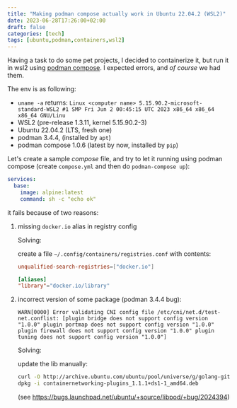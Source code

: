 ```yaml
---
title: "Making podman compose actually work in Ubuntu 22.04.2 (WSL2)"
date: 2023-06-28T17:26:00+02:00
draft: false
categories: [tech]
tags: [ubuntu,podman,containers,wsl2]
---
```


Having a task to do some pet projects, I decided to containerize it, but run it in wsl2 using [podman compose](https://github.com/containers/podman-compose).
I expected errors, and *of course* we had them.

The env is as following:

- `uname -a` returns: `Linux <computer name> 5.15.90.2-microsoft-standard-WSL2 #1 SMP Fri Jun 2 00:45:15 UTC 2023 x86_64 x86_64 x86_64 GNU/Linu`
- WSL2 (pre-release 1.3.11, kernel 5.15.90.2-3)
- Ubuntu 22.04.2 (LTS, fresh one)
- podman 3.4.4, (installed by `apt`)
- podman compose 1.0.6 (latest by now, installed by `pip`)

Let's create a sample *compose* file, and try to let it running using podman compose (create `compose.yml` and then do `podman-compose up`):

```yml
services:
  base:
    image: alpine:latest
    command: sh -c "echo ok"
```

it fails because of two reasons:

1. missing `docker.io` alias in registry config
   
   Solving:
   
    create a file `~/.config/containers/registries.conf` with contents:
    
    ```conf
    unqualified-search-registries=["docker.io"]
    
    [aliases]
    "library"="docker.io/library"
    ```
3. incorrect version of some package (podman 3.4.4 bug):
   ```
   WARN[0000] Error validating CNI config file /etc/cni/net.d/test-net.conflist: [plugin bridge does not support config version "1.0.0" plugin portmap does not support config version "1.0.0" plugin firewall does not support config version "1.0.0" plugin tuning does not support config version "1.0.0"]
   ```

   Solving:
   
   update the lib manually:

    ```sh
    curl -O http://archive.ubuntu.com/ubuntu/pool/universe/g/golang-github-containernetworking-plugins/containernetworking-plugins_1.1.1+ds1-1_amd64.deb
    dpkg -i containernetworking-plugins_1.1.1+ds1-1_amd64.deb
    ```
    
    (see https://bugs.launchpad.net/ubuntu/+source/libpod/+bug/2024394)

